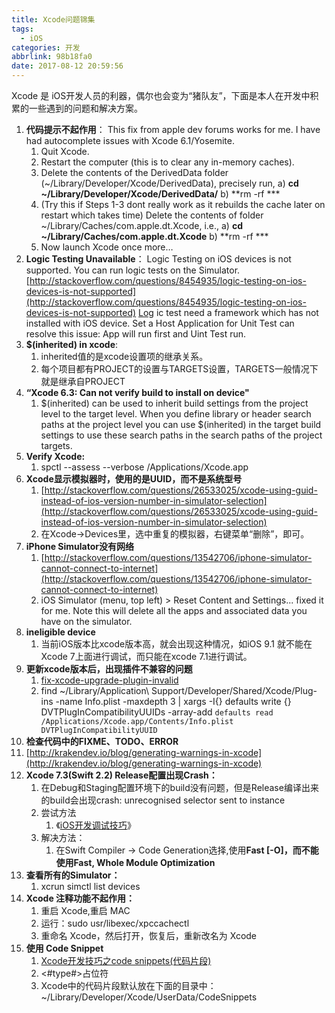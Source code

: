 ```yaml
---
title: Xcode问题锦集
tags:
  - iOS
categories: 开发
abbrlink: 98b18fa0
date: 2017-08-12 20:59:56
---
```


Xcode 是 iOS开发人员的利器，偶尔也会变为“猪队友”，下面是本人在开发中积累的一些遇到的问题和解决方案。

<!-- more -->

1. **代码提示不起作用**：
   This fix from apple dev forums works for me. I have had autocomplete issues with Xcode 6.1/Yosemite.
   1. Quit Xcode.
   2. Restart the computer (this is to clear any in-memory caches).
   3. Delete the contents of the DerivedData folder (~/Library/Developer/Xcode/DerivedData), precisely run, 
      a) **cd ~/Library/Developer/Xcode/DerivedData/** 
      b) **rm -rf ***
   4. (Try this if Steps 1-3 dont really work as it rebuilds the cache later on restart which takes time) Delete the contents of folder ~/Library/Caches/com.apple.dt.Xcode, i.e., 
      a) **cd ~/Library/Caches/com.apple.dt.Xcode** 
      b) **rm -rf ***
   5. Now launch Xcode once more…
2. **Logic Testing Unavailable**：
   Logic Testing on iOS devices is not supported. You can run logic tests on the Simulator.
   [http://stackoverflow.com/questions/8454935/logic-testing-on-ios-devices-is-not-supported](http://stackoverflow.com/questions/8454935/logic-testing-on-ios-devices-is-not-supported)
   [Log](http://stackoverflow.com/questions/8454935/logic-testing-on-ios-devices-is-not-supported)
   ic test need a framework which has not installed with iOS device. Set a Host Application for Unit Test can resolve this issue: App will run first and Uint Test run.
3. **$(inherited) in xcode**:
   1. inherited值的是xcode设置项的继承关系。
   2. 每个项目都有PROJECT的设置与TARGETS设置，TARGETS一般情况下就是继承自PROJECT
4. **“Xcode 6.3: Can not verify build to install on device"**
   1. $(inherited) can be used to inherit build settings from the project level to the target level. When you define library or header search paths at the project level you can use $(inherited) in the target build settings to use these search paths in the search paths of the project targets.
5. **Verify Xcode:**
   1. spctl --assess --verbose /Applications/Xcode.app
6. **Xcode显示模拟器时，使用的是UUID，而不是系统型号**
   1. [http://stackoverflow.com/questions/26533025/xcode-using-guid-instead-of-ios-version-number-in-simulator-selection](http://stackoverflow.com/questions/26533025/xcode-using-guid-instead-of-ios-version-number-in-simulator-selection)
   2. 在Xcode->Devices里，选中重复的模拟器，右键菜单“删除”，即可。
7. **iPhone Simulator没有网络**
   1. [http://stackoverflow.com/questions/13542706/iphone-simulator-cannot-connect-to-internet](http://stackoverflow.com/questions/13542706/iphone-simulator-cannot-connect-to-internet)
   2. iOS Simulator (menu, top left) > Reset Content and Settings... fixed it for me. Note this will delete all the apps and associated data you have on the simulator.
8. **ineligible device**
   1. 当前iOS版本比xcode版本高，就会出现这种情况，如iOS 9.1 就不能在Xcode 7上面进行调试，而只能在xcode 7.1进行调试。
9. **更新xcode版本后，出现插件不兼容的问题**
   1. [fix-xcode-upgrade-plugin-invalid](http://joeshang.github.io/2015/04/10/fix-xcode-upgrade-plugin-invalid/)
   2. find ~/Library/Application\ Support/Developer/Shared/Xcode/Plug-ins -name Info.plist -maxdepth 3 | xargs -I{} defaults write {} DVTPlugInCompatibilityUUIDs -array-add `defaults read /Applications/Xcode.app/Contents/Info.plist DVTPlugInCompatibilityUUID`
10. **检查代码中的FIXME、TODO、ERROR**
   1. [http://krakendev.io/blog/generating-warnings-in-xcode](http://krakendev.io/blog/generating-warnings-in-xcode)
11. **Xcode 7.3(Swift 2.2) Release配置出现Crash：**
    1. 在Debug和Staging配置环境下的build没有问题，但是Release编译出来的build会出现crash: unrecognised selector sent to instance
    2. 尝试方法
       1. 《[iOS开发调试技巧](http://www.jianshu.com/p/06fcd298ef4c)》
    3. 解决方法：
       1. 在Swift Compiler -> Code Generation选择,使用**Fast [-O]，而不能使用Fast, Whole Module Optimization**
12. **查看所有的Simulator：**
    1. xcrun simctl list devices
13. **Xcode 注释功能不起作用：**
    1. 重启 Xcode,重启 MAC
    2. 运行：sudo usr/libexec/xpccachectl
    3. 重命名 Xcode，然后打开，恢复后，重新改名为 Xcode
14. **使用 Code Snippet**
    1. [Xcode开发技巧之code snippets(代码片段)](http://blog.csdn.net/wzzvictory/article/details/12163939)
    2. <#type#>占位符
    3. Xcode中的代码片段默认放在下面的目录中：~/Library/Developer/Xcode/UserData/CodeSnippets
